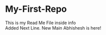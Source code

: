 # My-First-Repo
This is my Read Me File inside info
<br>
Added Next Line.
New Main
Abhishesh is here!
